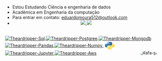 - Estou Estudando Ciência e engenharia de dados
- Acadêmica em Engenharia da computação
- Para entrar em contato: eduardomoura512@outlook.com
- <div align="center">
  <a href="https://github.com/Theardripper">
  <img height="180em" src="https://github-readme-stats.vercel.app/api?username=Theardripper&show_icons=true&theme=dracula&include_all_commits=true&count_private=true"/>
  <img height="180em" src="https://github-readme-stats.vercel.app/api/top-langs/?username=Theardripper&layout=compact&langs_count=7&theme=dracula"/>
</div>
  
  <div style="display: inline_block"><br>
  <img align="center" alt="Theardripper-Sql" height="30" width="40" src="https://cdn.jsdelivr.net/gh/devicons/devicon/icons/mysql/mysql-original.svg">
  <img align="center" alt="Theardripper-Postgree" height="30" width="40" src="https://cdn.jsdelivr.net/gh/devicons/devicon/icons/postgresql/postgresql-original.svg"">
  <img align="center" alt="Theardripper-Mongodb" height="30" width="40" src="https://cdn.jsdelivr.net/gh/devicons/devicon/icons/mongodb/mongodb-original.svg"">
  <img align="center" alt="Theardripper-Pandas" height="30" width="40" src="https://cdn.jsdelivr.net/gh/devicons/devicon/icons/pandas/pandas-original-wordmark.svg"">
  <img align="center" alt="Theardripper-Numpy" height="30" width="40" src="https://cdn.jsdelivr.net/gh/devicons/devicon/icons/numpy/numpy-original.svg"">
  <img align="center" alt="Theardripper-Python" height="30" width="40" src="https://raw.githubusercontent.com/devicons/devicon/master/icons/python/python-original.svg">
  <img align="center" alt="Theardripper-Jupyter" height="30" width="40" src="https://cdn.jsdelivr.net/gh/devicons/devicon/icons/jupyter/jupyter-original-wordmark.svg"">
  <img align="center" alt="Theardripper-Aws" height="30" width="40" src="https://icongr.am/devicon/amazonwebservices-original.svg"">
  <img align="right" alt="Rafa-pic" height="150" style="border-radius:50px;" src="https://media.discordapp.net/attachments/639956127056134178/890373478988013628/Publicacoes_Instagram_1_1.png?width=676&height=676">
</div>
